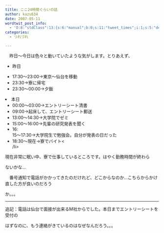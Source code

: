 ```yaml
---
title: ここ24時間ぐらいの話
author: kazu634
date: 2007-05-11
wordtwit_post_info:
  - 'O:8:"stdClass":13:{s:6:"manual";b:0;s:11:"tweet_times";i:1;s:5:"delay";i:0;s:7:"enabled";i:1;s:10:"separation";s:2:"60";s:7:"version";s:3:"3.7";s:14:"tweet_template";b:0;s:6:"status";i:2;s:6:"result";a:0:{}s:13:"tweet_counter";i:2;s:13:"tweet_log_ids";a:1:{i:0;i:2935;}s:9:"hash_tags";a:0:{}s:8:"accounts";a:1:{i:0;s:7:"kazu634";}}'
categories:
  - つれづれ

---
```

<div class="section">
<p>
    　昨日～今日は色々と動いていたような気がします。とりあえず、
</p>
  
<ul>
<li>
      昨日
</li>
</ul>
  
<ul>
<li>
      17:30～23:00→東京～仙台を移動
</li>
<li>
      23:30→寮に帰宅
</li>
<li>
      23:30～00:00→夕飯
</li>
</ul>
  
<li>
    本日 <ul>
<li>
        00:00～03:00→エントリーシート清書
</li>
<li>
        09:00→起床して、エントリーシート郵送
</li>
<li>
        13:00～14:30→大学院でゼミ
</li>
<li>
        15:00～16:00→先輩の研究発表を聞く
</li>
<li>
        16:<br /> 15～17:30→大学院生で勉強会。自分が発表の日だった
</li>
<li>
        18:30～現在→寮でバイト<<br /> /li>
</li>
</ul>
</li>
  
<p>
    現在非常に眠い中、寮で仕事しているところです。はやく勤務時間が終わら
</p>
  
<p>
    ないかな…
</p>
  
<p>
    　番号通知で電話がかかってきたのだけれど、どこからなのか…こちらからかけ直した方が良いのだろう
</p>
  
<p>
    か。。。
</p>
  
<hr />
  
<p>
    追記：電話は仙台で面接が出来るM社からでした。本日までエントリーシートを受付の
</p>
  
<p>
    はずなのに、もう連絡がきているのはなぜなんだろう。。。
</p>
</div>
